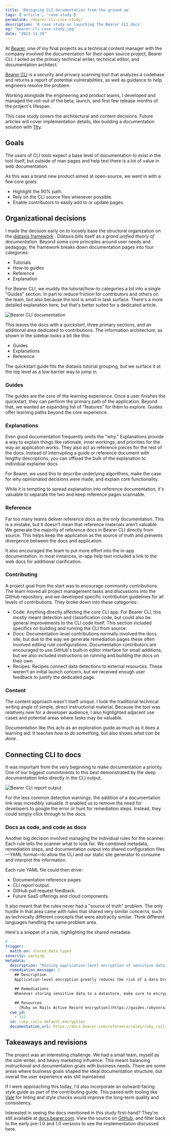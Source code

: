 ```yaml
---
title: 'Designing CLI documentation from the ground up'
tags: ['article', 'case study']
permalink: /bearer-cli-case-study/
description: 'A case study on launching the Bearer CLI docs'
og: "bearer-cli-case-study.jpg"
date: "2023-11-28"
---
```


At [Bearer](https://bearer.com), one of my final projects as a technical content manager with the company involved the documentation for their open source project, Bearer CLI. I acted as the primary technical writer, technical editor, and documentation architect.

[Bearer CLI](https://docs.bearer.com) is a security and privacy scanning tool that analyzes a codebase and returns a report of potential vulnerabilities, as well as guidance to help engineers resolve the problem.

Working alongside the engineering and product teams, I developed and managed the roll-out of the beta, launch, and first few release months of the project's lifespan.

This case study covers the architectural and content decisions. Future articles will cover implementation details, like building a documentation solution with [11ty](https://www.11ty.dev/).

## Goals

The users of CLI tools expect a base level of documentation to exist in the tool itself, but outside of man pages and help text there is a lot of value in web documentation.

As this was a brand new product aimed at open-source, we went in with a few core goals:

- Highlight the 90% path.
- Rely on the CLI source files whenever possible.
- Enable contributors to easily add to or update pages.

## Organizational decisions

I made the decision early on to loosely base the structural organization on the [diátaxis framework](https://diataxis.fr) . Diátaxis bills itself as a *grand unified theory of documentation.* Beyond some core principles around user needs and pedagogy, the framework breaks down documentation pages into four categories:

- Tutorials
- How-to guides
- Reference
- Explanation

For Bearer CLI, we muddy the tutorial/how-to categories a bit into a single "Guides" section. In part to reduce friction for contributors and others on the team, but also because the tool is *small* in task surface. There's a more detailed explanation here, but that's better suited for a dedicated article.

![Bearer CLI documentation](/assets/img/bearer-docs-home.jpg 'Screenshot of Bearer documentation homepage')

This leaves the docs with a *quickstart*, three primary sections, and an additional area dedicated to contributions. The information architecture, as shown in the sidebar looks a bit like this:

- Guides
- Explanations
- Reference

The quickstart guide fits the diátaxis tutorial grouping, but we surface it at the top level as a low barrier way to jump in.

### Guides

The guides are the core of the learning experience. Once a user finishes the quickstart, they can perform the primary path of the application. Beyond that, we wanted an expanding list of "features" for them to explore. Guides offer learning paths beyond the core experience.

### Explanations

Even good documentation frequently omits the "why." Explanations provide a way to explain things like rationale, inner workings, and priorities for the way an application works. They also act as reference pieces for the rest of the docs. Instead of interrupting a guide or reference document with lengthy descriptions, you can offload the bulk of the explanation to individual explainer docs.

For Bearer, we used this to describe underlying algorithms, make the case for why opinionated decisions were made, and explain core functionality.

While it is tempting to spread explanation into reference documentation, it's valuable to separate the two and keep reference pages scannable.

### Reference

Far too many teams deliver reference docs as the only documentation. This is a mistake, but it doesn't mean that reference materials aren't valuable. We generate the majority of reference docs in Bearer CLI directly from source. This helps keep the application as the source of truth and prevents divergence between the docs and application.

It also encouraged the team to put more effort into the in-app documentation. In most instances, in-app help text included a link to the web docs for additional clarification.

### Contributing

A project goal from the start was to encourage community contributions. The team moved all project management tasks and discussions into the GitHub repository, and we developed specific contribution guidelines for all levels of contributions. They broke down into these categories:

- Code: Anything directly affecting the core CLI app. For Bearer CLI, this mostly meant detection and classification code, but could also be general improvements to the CLI code itself. This section included specifics on building and running the CLI from source.
- Docs: Documentation-level contributions normally involved the docs site, but due to the way we generate remediation pages these often involved editing rule configurations. Documentation contributors are encouraged to use GitHub's built-in editor interface for small additions, but we also included instructions on running and building the docs on their own.
- Recipes: Recipes connect data detections to external resources. These weren't an initial launch concern, but we received enough user feedback to justify the dedicated page.

### Content

The content approach wasn't itself unique. I took the traditional technical writing angle of simple, direct instructional material. Because the tool was relatively new for a developer audience, I also highlighted adjacent use cases and potential areas where tasks may be valuable.

Documentation like this acts as an exploration guide as much as it does a learning aid. It teaches *how to do something*, but also shows *what can be done.*

## Connecting CLI to docs

It was important from the very beginning to make documentation a priority. One of our biggest commitments to this best demonstrated by the deep documentation links directly in the CLI output.

![Bearer CLI report output](/assets/img/error-messaging.jpg 'CLI output screenshot')

For the less common detection warnings, the addition of a documentation link was incredibly valuable. It enabled us to remove the need for developers to google the error or hunt for remediation steps. Instead, they could simply click through to the docs.

### Docs as code, and code as docs

Another big decision involved managing the individual rules for the scanner. Each rule tells the scanner what to look for. We combined metadata, remediation steps, and documentation output into shared configuration files—YAML format—to allow the CLI and our static site generator to consume and interpret the information.

Each rule YAML file could then drive:

- Documentation reference pages.
- CLI report output.
- GitHub pull request feedback.
- Future SaaS offerings and cloud components.

It also meant that the rules never had a "source of truth" problem. The only hurdle in that area came with rules that shared very similar concerns, such as technically different concepts that were abstractly similar. Think different languages handling the same problem area.

Here's a snippet of a rule, highlighting the shared metadata:

```yaml
# ...
trigger:
  match_on: stored_data_types
severity: warning
metadata:
  description: "Missing application-level encryption of sensitive data detected."
  remediation_message: |
    ## Description
    Application-level encryption greatly reduces the risk of a data breach or data leak by making data unreadable. This rule checks if sensitive data types found in records are encrypted.

    ## Remediations
    Whenever storing sensitive data to a datastore, make sure to encrypt the entire record, or the field itself.

    ## Resources
    - [Ruby on Rails Active Record encryption](https://guides.rubyonrails.org/active_record_encryption.html)
  cwe_id:
    - 312
  id: ruby_rails_default_encryption
  documentation_url: https://docs.bearer.com/reference/rules/ruby_rails_default_encryption
```

## Takeaways and revisions

The project was an interesting challenge. We had a small team, myself as the sole writer, and heavy marketing influence. This meant balancing instructional and documentation goals with business needs. There are some areas where business goals shaped the ideal documentation structure, but overall the user experience was still maintained.

If I were approaching this today, I'd also incorporate an outward-facing style guide as part of the contributing guide. This paired with tooling like [Vale](https://vale.sh) for linting and style checks would improve the long-term quality and consistency.

Interested in seeing the docs mentioned in this study first-hand? They're still available at [docs.bearer.com](https://docs.bearer.com). View the source on [GitHub](https://github.com/Bearer/bearer/tree/main/docs), and filter back to the early pre-1.0 and 1.0 versions to see the implementation discussed here.
